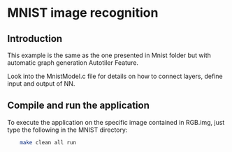 # MNIST image recognition

## Introduction

This example is the same as the one presented in Mnist folder but with automatic graph generation Autotiler Feature.

Look into the MnistModel.c file for details on how to connect layers, define input and output of NN.  


## Compile and run the application

To execute the application on the specific image contained in RGB.img, just type the following in the MNIST directory:

~~~~~sh
	make clean all run
~~~~~
